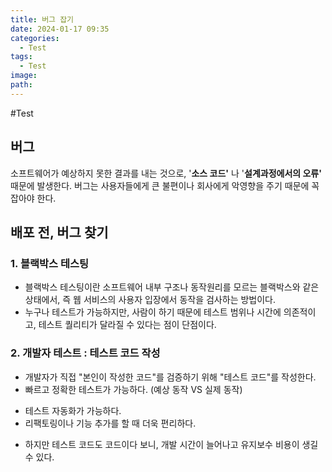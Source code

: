 ```yaml
---
title: 버그 잡기
date: 2024-01-17 09:35
categories:
  - Test
tags:
  - Test
image: 
path:
---
```

#Test 

## 버그
소프트웨어가 예상하지 못한 결과를 내는 것으로,  '**소스 코드'** 나 '**설계과정에서의 오류'** 때문에 발생한다.
버그는 사용자들에게 큰 불편이나 회사에게 악영향을 주기 때문에 꼭 잡아야 한다.

## 배포 전, 버그 찾기
### 1. 블랙박스 테스팅
+ 블랙박스 테스팅이란 소프트웨어 내부 구조나 동작원리를 모르는 블랙박스와 같은 상태에서, 즉 웹 서비스의 사용자 입장에서 동작을 검사하는 방법이다.
+ 누구나 테스트가 가능하지만, 사람이 하기 때문에 테스트 범위나 시간에 의존적이고, 테스트 퀄리티가 달라질 수 있다는 점이 단점이다.

### 2. 개발자 테스트 : 테스트 코드 작성
+ 개발자가 직접 "본인이 작성한 코드"를 검증하기 위해 "테스트 코드"를 작성한다.
+ 빠르고 정확한 테스트가 가능하다. (예상 동작 VS 실제 동작)
- 테스트 자동화가 가능하다.
- 리팩토링이나 기능 추가를 할 때 더욱 편리하다.
+ 하지만 테스트 코드도 코드이다 보니, 개발 시간이 늘어나고 유지보수 비용이 생길 수 있다.